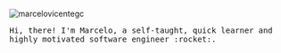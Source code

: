 <p align="left"> <img src="https://komarev.com/ghpvc/?username=marcelovicentegc&label=Profile%20views&color=0e75b6&style=flat" alt="marcelovicentegc" /> </p>

<samp>
Hi, there!  
I'm Marcelo, a self-taught, quick learner and highly motivated software engineer :rocket:. 
</samp>
